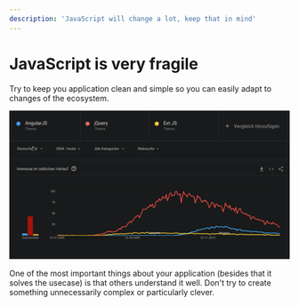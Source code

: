 ```yaml
---
description: 'JavaScript will change a lot, keep that in mind'
---
```


# JavaScript is very fragile

Try to keep you application clean and simple so you can easily adapt to changes of the ecosystem.

![](.gitbook/assets/screenshot_20200129_221617.png)

One of the most important things about your application \(besides that it solves the usecase\) is that others understand it well. Don't try to create something unnecessarily complex or particularly clever.



